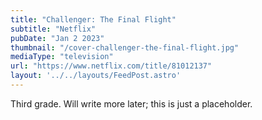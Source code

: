 ```yaml
---
title: "Challenger: The Final Flight"
subtitle: "Netflix"
pubDate: "Jan 2 2023"
thumbnail: "/cover-challenger-the-final-flight.jpg"
mediaType: "television"
url: "https://www.netflix.com/title/81012137"
layout: '../../layouts/FeedPost.astro'
---
```


Third grade. Will write more later; this is just a placeholder.